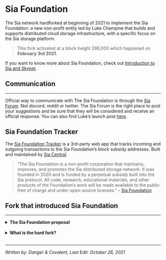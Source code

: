 <!-- Intro section -->
# Sia Foundation
The Sia network hardforked at beginning of 2021 to implement the Sia Foundation: a new non-profit entity led by Luke Champine that builds and supports distributed cloud storage infrastructure, with a specific focus on the Sia storage platform.

>This fork activated at a block height 298,000 which happened on **February 3rd 2021**.

If you want to know more about Sia Foundation, check out [Introduction to Sia and Skynet](/how-does-it-work/introduction-to-sia-and-skynet.html).

## Communication
---
<!-- Section speaking about where to converse about the foudation -->
Official way to communicate with The Sia Foundation is through the <a href="https://forum.sia.tech/" target="_blank" rel="noopener noreferrer">Sia Forum</a>. Not discord, reddit or twitter. The Sia Forum is the right place to post your suggestions and be sure that they will be considered and receive an official response. You can also find Luke’s launch post <a href="https://blog.sia.tech/launching-the-sia-foundation-ee47dfab4d2c" target="_blank" rel="noopener noreferrer">here</a>.

## Sia Foundation Tracker
The <a href="https://foundation-tracker.siacentral.com/" target="_blank" rel="noopener noreferrer">Sia Foundation Tracker</a> is a 3rd-party web app that tracks incoming and outgoing transactions to the Sia Foundation’s block subsidy addresses. Built and maintained by <a href="https://siacentral.com" target="_blank" rel="noopener noreferrer">Sia Central</a>.

> “The Sia Foundation is a non-profit corporation that maintains, improves, and promotes the Sia distributed storage network. It was founded in 2020 and is funded by a perpetual subsidy built into the Sia protocol. All code, research, educational materials, and other products of the Foundation’s work will be made available to the public free of charge and under open-source licenses.” – <a href="https://sia.tech/siafoundation" target="_blank" rel="noopener noreferrer">Sia Foundation</a>


## Fork that introduced Sia Foundation
---
<!-- Section that links to the proposal -->
<details>
<summary>
<b> The Sia Foundation proposal</b>
</summary>
<blockquote class="reddit-card" data-card-created="1615816216"><a href="https://www.reddit.com/r/siacoin/comments/iox6ly/proposal_the_sia_foundation/">Proposal: The Sia Foundation</a> from <a href="http://www.reddit.com/r/siacoin">r/siacoin</a></blockquote>
<script async src="//embed.redditmedia.com/widgets/platform.js" charset="UTF-8"></script>
</details>
<br>

<!-- Section about what the hardfork is -->
<details>
<summary>
<b>What is the hard fork?</b>
</summary>
<b>Hard fork is event when new version of software is released and it has different “rules”</b>. It results in two <i>seperate</i> blockchains, where one is being used by those who do not update and continue using old version. And the new blockchain that is using the new version. In this case, Sia is forking to introduce changes to the block reward.

Up to the point in time before its activation, both blockchains have identical history. It is as if someone duplicated it. If you held for example 1000 SC before, you will now have 1000 SC (which are actually 1000 SCC) on legacy blockchain and 1000 SC on the new one. But they are not the same, community usually gives them different tickers to distinguish them, like SC and SCC.

<b>Does it mean you will have double the amount of SC?</b> No. You <i>will</i> have twice the coins, but each set of coins is on a seperate network and all new transactions can only be on one chain. Let’s look at one good example from Sia’s own history. The fork in 2018 resulted in two chains: Sia (after update, used by versions 1.3.7 and higher, let’s call it SC after its currency) and the legacy one (used by those who didn’t update, which was called SCC(there were also other forks, but they're not important here)).

If you had SC before the fork, when the network split happened, you had same history (seed, blocks, addresses, transactions) on both blockchains, but after that moment, each blockchain went own way. That means you had same amount of different coins that weren’t compatible with each other – if you made transaction with SCC after the fork or mined coins on SCC chain, they would only exist on SCC blockchain, not on Sia. And vice versa.
<blockquote>
Since this fork was well accepted by vast majority of the community<i>there is no legacy chain expected to survive</i>. You can still access your legacy coins if you use the old wallet software at any point in future, but there will be no one who continues using it. In other words, it will(in all likelyhood) be worthless.
</blockquote>
</details>
<br>

---
*Written by: Danger & Covalent, Last Edit: October 26, 2021*

